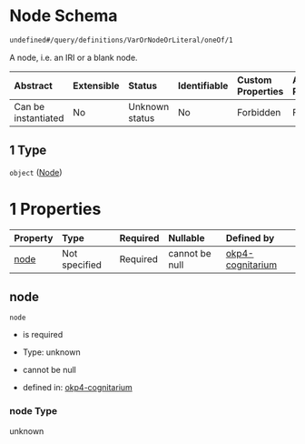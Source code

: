 # Node Schema

```txt
undefined#/query/definitions/VarOrNodeOrLiteral/oneOf/1
```

A node, i.e. an IRI or a blank node.

| Abstract            | Extensible | Status         | Identifiable | Custom Properties | Additional Properties | Access Restrictions | Defined In                                                                     |
| :------------------ | :--------- | :------------- | :----------- | :---------------- | :-------------------- | :------------------ | :----------------------------------------------------------------------------- |
| Can be instantiated | No         | Unknown status | No           | Forbidden         | Forbidden             | none                | [okp4-cognitarium.json\*](schema/okp4-cognitarium.json "open original schema") |

## 1 Type

`object` ([Node](okp4-cognitarium-querymsg-definitions-varornodeorliteral-oneof-node.md))

# 1 Properties

| Property      | Type          | Required | Nullable       | Defined by                                                                                                                                                                           |
| :------------ | :------------ | :------- | :------------- | :----------------------------------------------------------------------------------------------------------------------------------------------------------------------------------- |
| [node](#node) | Not specified | Required | cannot be null | [okp4-cognitarium](okp4-cognitarium-querymsg-definitions-varornodeorliteral-oneof-node-properties-node.md "undefined#/query/definitions/VarOrNodeOrLiteral/oneOf/1/properties/node") |

## node

`node`

* is required

* Type: unknown

* cannot be null

* defined in: [okp4-cognitarium](okp4-cognitarium-querymsg-definitions-varornodeorliteral-oneof-node-properties-node.md "undefined#/query/definitions/VarOrNodeOrLiteral/oneOf/1/properties/node")

### node Type

unknown
